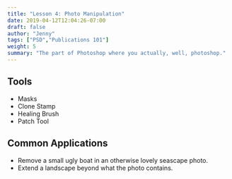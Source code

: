 ```yaml
---
title: "Lesson 4: Photo Manipulation"
date: 2019-04-12T12:04:26-07:00
draft: false
author: "Jenny"
tags: ["PSD","Publications 101"]
weight: 5
summary: "The part of Photoshop where you actually, well, photoshop."
---
```


## Tools

* Masks
* Clone Stamp
* Healing Brush
* Patch Tool

## Common Applications

* Remove a small ugly boat in an otherwise lovely seascape photo.
* Extend a landscape beyond what the photo contains.